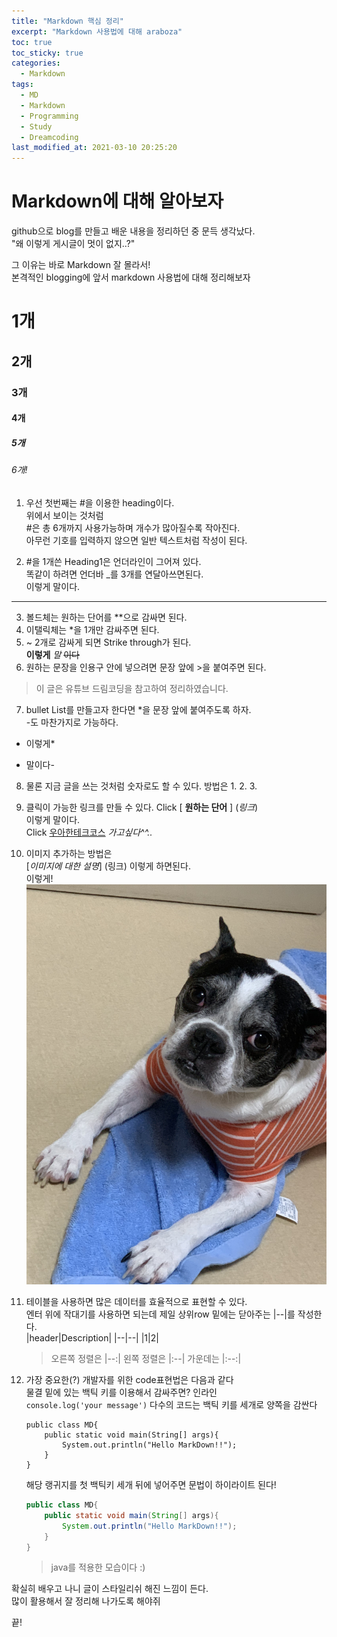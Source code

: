```yaml
---
title: "Markdown 핵심 정리"
excerpt: "Markdown 사용법에 대해 araboza"
toc: true
toc_sticky: true
categories:
  - Markdown
tags:
  - MD
  - Markdown
  - Programming
  - Study
  - Dreamcoding
last_modified_at: 2021-03-10 20:25:20
---
```


# Markdown에 대해 알아보자

github으로 blog를 만들고 배운 내용을 정리하던 중 문득 생각났다.  
"왜 이렇게 게시글이 멋이 없지..?"  
  
그 이유는 바로 Markdown 잘 몰라서!  
본격적인 blogging에 앞서 markdown 사용법에 대해 정리해보자  
  

# 1개  
## 2개  
### 3개  
#### 4개  
##### 5개  
###### 6개!  

1. 우선 첫번째는 #을 이용한 heading이다.  
위에서 보이는 것처럼  
#은 총 6개까지 사용가능하며 개수가 많아질수록 작아진다.  
아무런 기호를 입력하지 않으면 일반 텍스트처럼 작성이 된다.  
  
1. #을 1개쓴 Heading1은 언더라인이 그어져 있다.  
  똑같이 하려면 언더바 _를 3개를 연달아쓰면된다.  
  이렇게 말이다.  
___ 

3. 볼드체는 원하는 단어를 **으로 감싸면 된다.  
4. 이탤릭체는 *을 1개만 감싸주면 된다.  
5. ~ 2개로 감싸게 되면 Strike through가 된다.  
  **이렇게** *말* ~~이다~~   
6. 원하는 문장을 인용구 안에 넣으려면 문장 앞에 >을 붙여주면 된다.  
  > 이 글은 유튜브 드림코딩을 참고하여 정리하였습니다.  
7. bullet List를 만들고자 한다면 *을 문장 앞에 붙여주도록 하자.  
  -도 마찬가지로 가능하다.
  * 이렇게*  
  - 말이다-  
8. 물론 지금 글을 쓰는 것처럼 숫자로도 할 수 있다. 방법은 1. 2. 3.  
9. 클릭이 가능한 링크를 만들 수 있다. Click [ **원하는 단어** ] (*링크*)  
  이렇게 말이다.  
  Click [우아한테크코스](https://woowacourse.github.io) *가고싶다^^..*  
10. 이미지 추가하는 방법은  
    [*이미지에 대한 설명*] (링크) 이렇게 하면된다.  
    이렇게! ![맥스](/assets/images/max.jpeg)  
11. 테이블을 사용하면 많은 데이터를 효율적으로 표현할 수 있다.  
    엔터 위에 작대기를 사용하면 되는데 제일 상위row 밑에는 닫아주는 |--|를 작성한다.  
    |header|Description|
    |--|--|
    |1|2|
    >오른쪽 정렬은 |--:| 왼쪽 정렬은 |:--| 가운데는 |:--:|

12. 가장 중요한(?) 개발자를 위한 code표현법은 다음과 같다  
    물결 밑에 있는 백틱 키를 이용해서 감싸주면? 인라인  
    `console.log('your message')` 
    다수의 코드는 백틱 키를 세개로 양쪽을 감싼다 
    ```
    public class MD{
        public static void main(String[] args){
            System.out.println("Hello MarkDown!!");
        }
    }
    ```

    해당 랭귀지를 첫 백틱키 세개 뒤에 넣어주면 문법이 하이라이트 된다!
    ``` java
    public class MD{
        public static void main(String[] args){
            System.out.println("Hello MarkDown!!");
        }
    }
    ```
    > java를 적용한 모습이다 :)

확실히 배우고 나니 글이 스타일리쉬 해진 느낌이 든다.  
많이 활용해서 잘 정리해 나가도록 해야쥐  
  
  끝!
